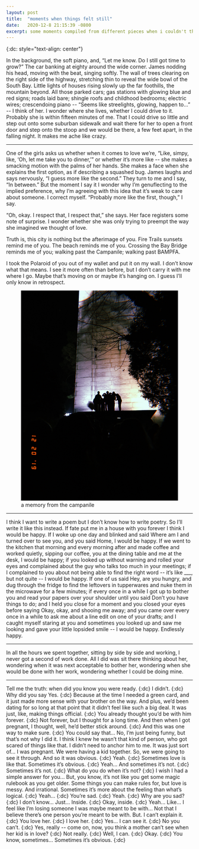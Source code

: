```yaml
---
layout: post
title:  "moments when things felt still"
date:   2020-12-8 21:15:39 -0800
excerpt: some moments compiled from different pieces when i couldn't think about anyone else
---
```

{:dc: style="text-align: center"}

In the background, the soft piano, and, “Let me know. Do I still got time to grow?” The car banking at eighty around the wide corner. James nodding his head, moving with the beat, singing softly. The wall of trees clearing on the right side of the highway, stretching thin to reveal the wide bowl of the South Bay. Little lights of houses rising slowly up the far foothills, the mountain beyond. All those parked cars; gas stations with glowing blue and red signs; roads laid bare; shingle roofs and childhood bedrooms; electric wires; crescendoing piano -- “Seems like streelights, glowing, happen to...” -- I think of her. I wonder where she lives, whether I could drive to it. Probably she is within fifteen minutes of me. That I could drive so little and step out onto some suburban sidewalk and wait there for her to open a front door and step onto the stoop and we would be there, a few feet apart, in the falling night. It makes me ache like crazy.

---

One of the girls asks us whether when it comes to love we’re, “Like, simpy, like, ‘Oh, let me take you to dinner,’” or whether it’s more like -- she makes a smacking motion with the palms of her hands. She makes a face when she explains the first option, as if describing a squashed bug. James laughs and says nervously, “I guess more like the second.” They turn to me and I say, “In between.” But the moment I say it I wonder why I’m genuflecting to the implied preference, why I’m agreeing with this idea that it’s weak to care about someone. I correct myself. “Probably more like the first, though,” I say.

“Oh, okay. I respect that, I respect that,” she says. Her face registers some note of surprise. I wonder whether she was only trying to preempt the way she imagined we thought of love.

Truth is, this city is nothing but the afterimage of you. Fire Trails sunsets remind me of you. The beach reminds me of you. Crossing the Bay Bridge reminds me of you; walking past the Campanile; walking past BAMPFA.

I took the Polaroid of you out of my wallet and put it on my wall. I don’t know what that means. I see it more often than before, but I don’t carry it with me where I go. Maybe that’s moving on or maybe it’s hanging on. I guess I’ll only know in retrospect.

<figure>
  <img alt="Maxime" src="/assets/images/campanile.JPG" />
  <figcaption>
    a memory from the campanile
  </figcaption>
</figure>

---

I think I want to write a poem but I don’t know how to write poetry. So I’ll write it like this instead. If fate put me in a house with you forever I think I would be happy. If I woke up one day and blinked and said Where am I and turned over to see you, and you said Home, I would be happy. If we went to the kitchen that morning and every morning after and made coffee and worked quietly, sipping our coffee, you at the dining table and me at the desk, I would be happy; if you looked up without warning and rolled your eyes and complained about the guy who talks too much in your meetings; if I complained to you about not being able to find the right word -- it’s like \_\_\_, but not quite -- I would be happy. If one of us said Hey, are you hungry, and dug through the fridge to find the leftovers in tupperwares and nuke them in the microwave for a few minutes; if every once in a while I got up to bother you and read your papers over your shoulder until you said Don’t you have things to do; and I held you close for a moment and you closed your eyes before saying Okay, okay, and shooing me away; and you came over every once in a while to ask me about a line edit on one of your drafts; and I caught myself staring at you and sometimes you looked up and saw me looking and gave your little lopsided smile -- I would be happy. Endlessly happy.

---

In all the hours we spent together, sitting by side by side and working, I never got a second of work done. All I did was sit there thinking about her, wondering when it was next acceptable to bother her, wondering when she would be done with her work, wondering whether I could be doing mine.

---

Tell me the truth: when did you know you were ready.
{:dc}
I didn’t.
{:dc}
Why did you say Yes.
{:dc}
Because at the time I needed a green card, and it just made more sense with your brother on the way. And plus, we’d been dating for so long at that point that it didn’t feel like such a big deal. It was just, like, making things official.
{:dc}
You already thought you’d be with him forever.
{:dc}
Not forever, but I thought for a long time. And then when I got pregnant, I thought, well, he’d better stick around.
{:dc}
And this was one way to make sure.
{:dc}
You could say that... No, I’m just being funny, but that’s not why I did it. I think I knew he wasn’t that kind of person, who got scared of things like that. I didn’t need to anchor him to me. It was just sort of... I was pregnant. We were having a kid together. So, we were going to see it through. And so it was obvious.
{:dc}
Yeah.
{:dc}
Sometimes love is like that. Sometimes it’s obvious.
{:dc}
Yeah... And sometimes it’s not.
{:dc}
Sometimes it’s not.
{:dc}
What do you do when it’s not?
{:dc}
I wish I had a simple answer for you... But, you know, it’s not like you get some magic rulebook as you get older. Some things you can make rules for, but love is messy. And irrational. Sometimes it’s more about the feeling than what’s logical.
{:dc}
Yeah...
{:dc}
You’re sad.
{:dc}
Yeah.
{:dc}
Why are you sad?
{:dc}
I don’t know... Just... Inside.
{:dc}
Okay, inside.
{:dc}
Yeah... Like... I feel like I’m losing someone I was maybe meant to be with... Not that I believe there’s one person you’re meant to be with. But. I can’t explain it.
{:dc}
You love her.
{:dc}
I love her.
{:dc}
Yes... I can see it.
{:dc}
No you can’t.
{:dc}
Yes, really -- come on, now, you think a mother can’t see when her kid is in love?
{:dc}
Not really.
{:dc}
Well, I can.
{:dc}
Okay.
{:dc}
You know, sometimes... Sometimes it’s obvious.
{:dc}
